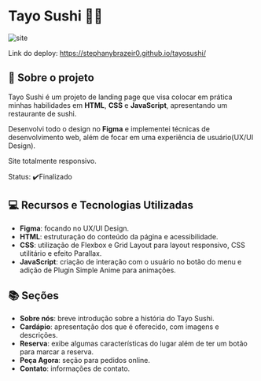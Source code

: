 # Tayo Sushi 🍣🥢
![site](https://github.com/stephanybrazeir0/tayosushi/assets/126080431/fe76cce7-ff23-43ca-acf8-955b97b8cb31)

Link do deploy: https://stephanybrazeir0.github.io/tayosushi/

## 🎉 Sobre o projeto
Tayo Sushi é um projeto de landing page que visa colocar em prática minhas habilidades em **HTML**, **CSS** e **JavaScript**, apresentando um restaurante de sushi.  

Desenvolvi todo o design no **Figma** e implementei técnicas de desenvolvimento web, além de focar em uma experiência de usuário(UX/UI Design). 

Site totalmente responsivo.  

Status: ✔️Finalizado

## 💻 Recursos e Tecnologias Utilizadas
- **Figma**: focando no UX/UI Design.
- **HTML**: estruturação do conteúdo da página e acessibilidade.
- **CSS**: utilização de Flexbox e Grid Layout para layout responsivo, CSS utilitário e efeito Parallax.
- **JavaScript**: criação de interação com o usuário no botão do menu e adição de Plugin Simple Anime para animações.


## 📚 Seções
- **Sobre nós**: breve introdução sobre a história do Tayo Sushi.
- **Cardápio**: apresentação dos que é oferecido, com imagens e descrições.
- **Reserva**: exibe algumas características do lugar além de ter um botão para marcar a reserva.
- **Peça Agora**: seção para pedidos online.
- **Contato**: informações de contato. 
